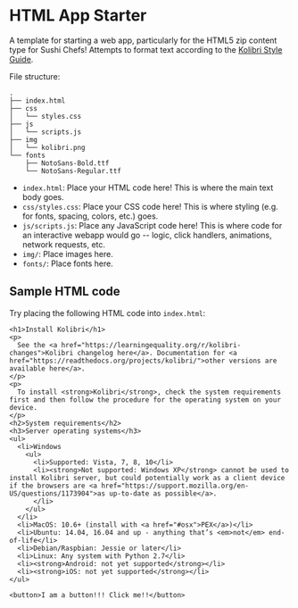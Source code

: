 # HTML App Starter

A template for starting a web app, particularly for the HTML5 zip content type for Sushi Chefs! Attempts to format text according to the [Kolibri Style Guide](http://kolibribeta.learningequality.org/style_guide#/).

File structure:

```
.
├── index.html
├── css
│   └── styles.css
├── js
│   └── scripts.js
├── img
│   └── kolibri.png
└── fonts
    ├── NotoSans-Bold.ttf
    └── NotoSans-Regular.ttf
```

- `index.html`: Place your HTML code here! This is where the main text body goes.
- `css/styles.css`: Place your CSS code here! This is where styling (e.g. for fonts, spacing, colors, etc.) goes.
- `js/scripts.js`: Place any JavaScript code here! This is where code for an interactive webapp would go -- logic, click handlers, animations, network requests, etc.
- `img/`: Place images here.
- `fonts/`: Place fonts here.

## Sample HTML code

Try placing the following HTML code into `index.html`:

```
<h1>Install Kolibri</h1>
<p>
  See the <a href="https://learningequality.org/r/kolibri-changes">Kolibri changelog here</a>. Documentation for <a href="https://readthedocs.org/projects/kolibri/">other versions are available here</a>.
</p>
<p>
  To install <strong>Kolibri</strong>, check the system requirements first and then follow the procedure for the operating system on your device.
</p>
<h2>System requirements</h2>
<h3>Server operating systems</h3>
<ul>
  <li>Windows
    <ul>
      <li>Supported: Vista, 7, 8, 10</li>
      <li><strong>Not supported: Windows XP</strong> cannot be used to install Kolibri server, but could potentially work as a client device if the browsers are <a href="https://support.mozilla.org/en-US/questions/1173904">as up-to-date as possible</a>.
      </li>
    </ul>
  </li>
  <li>MacOS: 10.6+ (install with <a href="#osx">PEX</a>)</li>
  <li>Ubuntu: 14.04, 16.04 and up - anything that’s <em>not</em> end-of-life</li>
  <li>Debian/Raspbian: Jessie or later</li>
  <li>Linux: Any system with Python 2.7</li>
  <li><strong>Android: not yet supported</strong></li>
  <li><strong>iOS: not yet supported</strong></li>
</ul>

<button>I am a button!!! Click me!!</button>
```
